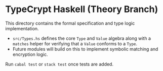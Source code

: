 # TypeCrypt Haskell (Theory Branch)

This directory contains the formal specification and type logic implementation.

 - `src/Types.hs` defines the core `Type` and `Value` algebra along with a
   `matches` helper for verifying that a `Value` conforms to a `Type`.
 - Future modules will build on this to implement symbolic matching and encryption logic.

Run `cabal test` or `stack test` once tests are added.
